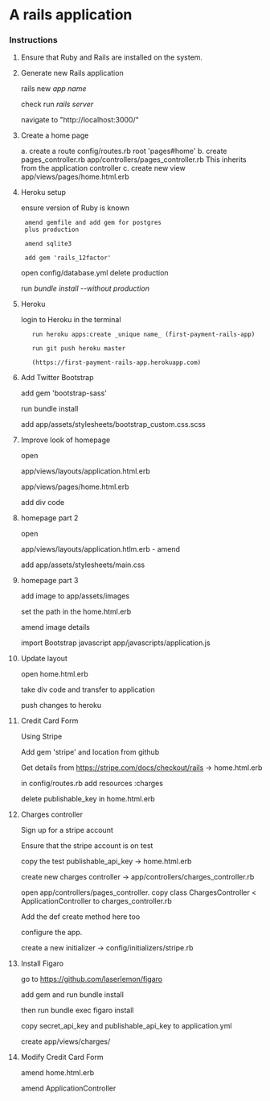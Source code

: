 # A rails application

### Instructions

  1. Ensure that Ruby and Rails are installed on the system.

  2. Generate new Rails application

      rails new _app name_

      check run _rails server_

      navigate to  "http://localhost:3000/"

  3. Create a home page

      a. create a route
        config/routes.rb
          root 'pages#home'
      b. create pages_controller.rb
          app/controllers/pages_controller.rb
            This inherits from the application controller
      c. create new view
          app/views/pages/home.html.erb

  4. Heroku setup

      ensure version of Ruby is known

          amend gemfile and add gem for postgres
          plus production

          amend sqlite3

          add gem 'rails_12factor'

      open config/database.yml
          delete production

      run _bundle install --without production_

  5. Heroku

        login to Heroku in the terminal

            run heroku apps:create _unique name_ (first-payment-rails-app)

            run git push heroku master

            (https://first-payment-rails-app.herokuapp.com)

  6. Add Twitter Bootstrap

        add gem 'bootstrap-sass'

        run bundle install

        add app/assets/stylesheets/bootstrap_custom.css.scss

  7. Improve look of homepage

        open

        app/views/layouts/application.html.erb

        app/views/pages/home.html.erb

        add div code

  8. homepage part 2

        open

        app/views/layouts/application.htlm.erb - amend

        add app/assets/stylesheets/main.css

  9. homepage part 3

        add image to app/assets/images

        set the path in the home.html.erb

        amend image details

        import Bootstrap javascript
        app/javascripts/application.js

  10. Update layout

        open home.html.erb

        take div code and transfer to application

        push changes to heroku

  11. Credit Card Form

        Using Stripe

        Add gem 'stripe' and location from github

        Get details from https://stripe.com/docs/checkout/rails -> home.html.erb

        in config/routes.rb add resources :charges

        delete publishable_key in home.html.erb

  12. Charges controller

        Sign up for a stripe account

        Ensure that the stripe account is on test

        copy the test publishable_api_key -> home.html.erb

        create new charges controller -> app/controllers/charges_controller.rb

        open app/controllers/pages_controller. copy class ChargesController < ApplicationController to charges_controller.rb

        Add the def create method here too

        configure the app.

        create a new initializer -> config/initializers/stripe.rb

  13. Install Figaro

        go to https://github.com/laserlemon/figaro

        add gem and run bundle install

        then run bundle exec figaro install

        copy secret_api_key and publishable_api_key to application.yml

        create app/views/charges/

  14. Modify Credit Card Form

        amend home.html.erb

        amend ApplicationController
